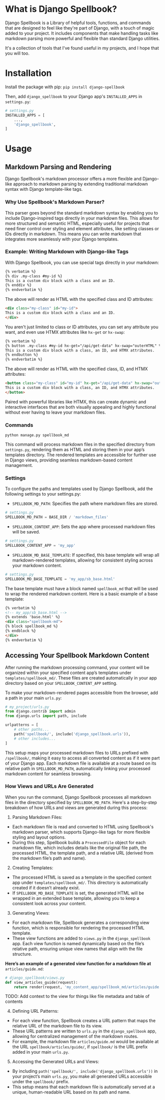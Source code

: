 # What is Django Spellbook?

Django Spellbook is a Library of helpful tools, functions, and commands that are designed to feel like they're part of Django, with a touch of magic added to your project. It includes components that make handling tasks like markdown parsing more powerful and flexible than standard Django utilities.

It's a collection of tools that I've found useful in my projects, and I hope that you will too.

# Installation

Install the package with pip:
`pip install django-spellbook`

Then, add `django_spellbook` to your Django app's `INSTALLED_APPS` in `settings.py`:
~~~python
# settings.py
INSTALLED_APPS = [
    ...,
    'django_spellbook',
]
~~~
# Usage
## Markdown Parsing and Rendering

Django Spellbook's markdown processor offers a more flexible and Django-like approach to markdown parsing by extending traditional markdown syntax with Django template-like tags.

### Why Use Spellbook's Markdown Parser?

This parser goes beyond the standard markdown syntax by enabling you to include Django-inspired tags directly in your markdown files. This allows for more structured and semantic HTML, especially useful for projects that need finer control over styling and element attributes, like setting classes or IDs directly in markdown. This means you can write markdown that integrates more seamlessly with your Django templates.

### Example: Writing Markdown with Django-like Tags

With Django Spellbook, you can use special tags directly in your markdown:
~~~markdown
{% verbatim %}
{% div .my-class #my-id %}
This is a custom div block with a class and an ID.
{% enddiv %}
{% endverbatim %}
~~~
The above will render as HTML with the specified class and ID attributes:
~~~html
<div class="my-class" id="my-id">
This is a custom div block with a class and an ID.
</div>
~~~
You aren't just limited to class or ID attributes, you can set any attribute you want, and even use HTMX attributes like `hx-get` or `hx-swap`:
~~~markdown
{% verbatim %}
{% button .my-class #my-id hx-get="/api/get-data" hx-swap="outerHTML" %}
This is a custom div block with a class, an ID, and HTMX attributes.
{% endbutton %}
{% endverbatim %}
~~~
The above will render as HTML with the specified class, ID, and HTMX attributes:
~~~html
<button class="my-class" id="my-id" hx-get="/api/get-data" hx-swap="outerHTML">
This is a custom div block with a class, an ID, and HTMX attributes.
</button>
~~~
Paired with powerful libraries like HTMX, this can create dynamic and interactive interfaces that are both visually appealing and highly functional without ever having to leave your markdown files.

### Commands
`python manage.py spellbook_md`

This command will process markdown files in the specified directory from `settings.py`, rendering them as HTML and storing them in your app’s templates directory. The rendered templates are accessible for further use in Django views, providing seamless markdown-based content management.

### Settings

To configure the paths and templates used by Django Spellbook, add the following settings to your settings.py:

- `SPELLBOOK_MD_PATH`: Specifies the path where markdown files are stored.
~~~python
# settings.py
SPELLBOOK_MD_PATH = BASE_DIR / 'markdown_files'
~~~

- `SPELLBOOK_CONTENT_APP`: Sets the app where processed markdown files will be saved.
~~~python
# settings.py
SPELLBOOK_CONTENT_APP = 'my_app'
~~~

- `SPELLBOOK_MD_BASE_TEMPLATE`: If specified, this base template will wrap all markdown-rendered templates, allowing for consistent styling across your markdown content.
~~~python
# settings.py
SPELLBOOK_MD_BASE_TEMPLATE = 'my_app/sb_base.html'
~~~
The base template must have a block named `spellbook_md` that will be used to wrap the rendered markdown content. Here is a basic example of a base template:
~~~html
{% verbatim %}
<!-- my_app/sb_base.html -->
{% extends 'base.html' %}
<div class="spellbook-md">
{% block spellbook_md %}
{% endblock %}
</div>
{% endverbatim %}
~~~
## Accessing Your Spellbook Markdown Content

After running the markdown processing command, your content will be organized within your specified content app’s templates under `templates/spellbook_md/`. These files are created automatically in your app directory based on your `SPELLBOOK_CONTENT_APP` setting.

To make your markdown-rendered pages accessible from the browser, add a path in your main `urls.py`:
~~~python
# my_project/urls.py
from django.contrib import admin
from django.urls import path, include

urlpatterns = [
    # other paths...
    path('spellbook/', include('django_spellbook.urls')),
    # other includes...
]
~~~
This setup maps your processed markdown files to URLs prefixed with `/spellbook/`, making it easy to access all converted content as if it were part of your Django app. Each markdown file is available at a route based on its relative path in `SPELLBOOK_MD_PATH`, automatically linking your processed markdown content for seamless browsing.
### How Views and URLs Are Generated

When you run the command, Django Spellbook processes all markdown files in the directory specified by `SPELLBOOK_MD_PATH`. Here's a step-by-step breakdown of how URLs and views are generated during this process:

1. Parsing Markdown Files:

- Each markdown file is read and converted to HTML using Spellbook's markdown parser, which supports Django-like tags for more flexible styling and layout options.
- During this step, Spellbook builds a `ProcessedFile` object for each markdown file, which includes details like the original file path, the processed HTML, the template path, and a relative URL (derived from the markdown file’s path and name).

2. Creating Templates:

- The processed HTML is saved as a template in the specified content app under `templates/spellbook_md/`. This directory is automatically created if it doesn’t already exist.
- If `SPELLBOOK_MD_BASE_TEMPLATE` is set, the generated HTML will be wrapped in an extended base template, allowing you to keep a consistent look across your content.

3. Generating Views:

- For each markdown file, Spellbook generates a corresponding view function, which is responsible for rendering the processed HTML template.
- These view functions are added to `views.py` in the `django_spellbook` app. Each view function is named dynamically based on the file’s relative path, ensuring unique view names that align with the file structure.

**Here’s an example of a generated view function for a markdown file at** `articles/guide.md`:
~~~python
# django_spellbook/views.py
def view_articles_guide(request):
    return render(request, 'my_content_app/spellbook_md/articles/guide.html')
~~~

TODO: Add context to the view for things like file metadata and table of contents

4. Defining URL Patterns:

- For each view function, Spellbook creates a URL pattern that maps the relative URL of the markdown file to its view.
- These URL patterns are written to `urls.py` in the `django_spellbook` app, allowing for centralized management of the markdown routes.
- For example, the markdown file `articles/guide.md` would be available at the URL `spellbook/articles/guide/`, if `spellbook/` is the URL prefix added in your main `urls.py`.

5. Accessing the Generated URLs and Views:

- By including `path('spellbook/', include('django_spellbook.urls'))` in your project’s main `urls.py`, you make all generated URLs accessible under the `spellbook/` prefix.
- This setup means that each markdown file is automatically served at a unique, human-readable URL based on its path and name.

